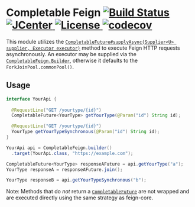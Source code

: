 # Completable Feign [![Build Status](https://travis-ci.org/client-side/completable-feign.svg)](https://travis-ci.org/client-side/completable-feign) [![JCenter](https://api.bintray.com/packages/client-side/clients/completable-feign/images/download.svg) ](https://bintray.com/client-side/clients/completable-feign/_latestVersion) [![License](http://img.shields.io/badge/license-Apache--2-blue.svg?style=flat) ](http://www.apache.org/licenses/LICENSE-2.0) [![codecov](https://codecov.io/gh/client-side/completable-feign/branch/master/graph/badge.svg)](https://codecov.io/gh/client-side/completable-feign)

This module utilizes the [`CompletableFuture#supplyAsync(Supplier<U> supplier, Executor executor)`](https://docs.oracle.com/javase/8/docs/api/java/util/concurrent/CompletableFuture.html) method to execute Feign HTTP requests asynchronously.  An executor may be supplied via the [`CompletableFeign.Builder`](src/engineering.clientside.completable_feign/java/engineering/clientside/feign/completable/CompletableFeign.java#L18), otherwise it defaults to the `ForkJoinPool.commonPool()`.

## Usage 

```java
interface YourApi {
  
  @RequestLine("GET /yourtype/{id}")
  CompletableFuture<YourType> getYourType(@Param("id") String id);

  @RequestLine("GET /yourtype/{id}")
  YourType getYourTypeSynchronous(@Param("id") String id);
}

YourApi api = CompletableFeign.builder()
  .target(YourApi.class, "https://example.com");

CompletableFuture<YourType> responseAFuture = api.getYourType("a");
YourType responseA = responseAFuture.join();

YourType responseB = api.getYourTypeSynchronous("b");
```

Note: Methods that do *not* return a [`CompletableFuture`]() are not wrapped and are executed directly using the same strategy as feign-core.
